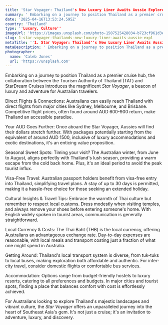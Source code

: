 ```yaml
---
title: 'Star Voyager: Thailand's New Luxury Liner Awaits Aussie Explorers'
summary: ' Embarking on a journey to position Thailand as a premier cruise hub, the collaboration between the Tourism Authority of Thailand (TAT) and StarDream ...'
date: '2025-04-16T13:53:24.595Z'
country: 'Thailand'
type: ''Luxury, Culture''
imageUrl: 'https://images.unsplash.com/photo-1507525428034-b723cf961d3e'
slug: 1-star-voyager-thailands-new-luxury-liner-awaits-aussie-expl
metaTitle: ''1. Star Voyager: Thailand''s New Luxury Liner Awaits Aussie Explorers''
metaDescription: ' Embarking on a journey to position Thailand as a premier cruise hub, the collaboration between the Tourism Authority of Thailand (TAT) and StarDream ...'
photographer:
  name: 'Caleb Jones'
  url: 'https://unsplash.com'
---
```


Embarking on a journey to position Thailand as a premier cruise hub, the collaboration between the Tourism Authority of Thailand (TAT) and StarDream Cruises introduces the magnificent *Star Voyager*, a beacon of luxury and adventure for Australian travelers.

Direct Flights & Connections: Australians can easily reach Thailand with direct flights from major cities like Sydney, Melbourne, and Brisbane. Competitive flight prices, often found around AUD 600-900 return, make Thailand an accessible paradise.

Your AUD Goes Further: Once aboard the Star Voyager, Aussies will find their dollars stretch further. With packages potentially starting from the equivalent of around AUD 1500, inclusive of luxury accommodations and exotic destinations, it's an enticing value proposition.

Seasonal Sweet Spots: Timing your visit? The Australian winter, from June to August, aligns perfectly with Thailand's lush season, providing a warm escape from the cold back home. Plus, it's an ideal period to avoid the peak tourist influx.

Visa-Free Travel: Australian passport holders benefit from visa-free entry into Thailand, simplifying travel plans. A stay of up to 30 days is permitted, making it a hassle-free choice for those seeking an extended holiday.

Cultural Insights & Travel Tips: Embrace the warmth of Thai culture but remember to respect local customs. Dress modestly when visiting temples, and always remove your shoes before entering someone's home. With English widely spoken in tourist areas, communication is generally straightforward.

Local Currency & Costs: The Thai Baht (THB) is the local currency, offering Australians an advantageous exchange rate. Day-to-day expenses are reasonable, with local meals and transport costing just a fraction of what one might spend in Australia.

Getting Around: Thailand's local transport system is diverse, from tuk-tuks to local buses, making exploration both affordable and authentic. For inter-city travel, consider domestic flights or comfortable bus services.

Accommodation: Options range from budget-friendly hostels to luxury resorts, catering to all preferences and budgets. In major cities and tourist spots, finding a place that balances comfort with cost is effortlessly achieved.

For Australians looking to explore Thailand's majestic landscapes and vibrant culture, the *Star Voyager* offers an unparalleled journey into the heart of Southeast Asia's gem. It's not just a cruise; it's an invitation to adventure, luxury, and discovery.